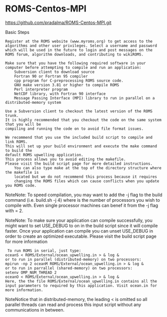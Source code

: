 # ROMS-Centos-MPI
https://github.com/pradalma/ROMS-Centos-MPI.git



Basic Steps

    Register at the ROMS website (www.myroms.org) to get access to the algorithms and other user privileges. Select a username and password which will be used in the future to login and post messages on the ROMS forum, algorithm downloads, and contributing to wikiROMS.

    Make sure that you have the following required software in your computer before attempting to compile and run an application:
        Subversion client to download source
        Fortran 90 or Fortran 95 compiler
        cpp program for C-preprocessing ROMS source code.
        GNU make version 3.81 or higher to compile ROMS
        Perl interpreter program
        NetCDF library, with Fortran 90 interface
        Message Passing Interface (MPI) library to run in parallel on a distributed-memory system

    Use a Subversion client to checkout the latest version of the ROMS trunk. 
    It is highly recommended that you checkout the code on the same system that you will be 
    compiling and running the code on to avoid file format issues.

    We recommend that you use the included build script to compile and link ROMS. 
    This will set up your build environment and execute the make command to build the 
    default ROMS upwelling application. 
    This process allows you to avoid editing the makefile.
    Please visit the build script page for more detailed instructions.
        You can also type make at the top of the directory structure where the makefile is 
        located but we do not recommend this process because it requires 
        changing the ROMS files which can cause conflicts when you update you ROMS code.


NoteNote: To speed compilation, you may want to add the -j <n> flag to the build command (i.e. build.sh -j 4) where <n> is the number of processors you wish to compile with. Even single processor machines can benef
it from the -j flag with <n> = 2.


NoteNote: To make sure your application can compile successfully, you might want to set USE_DEBUG to on in the build script since it will compile faster. Once your application can compile you can unset USE_DEBUG in order to create an optimized executable. Please visit the build script page for more information

     To run ROMS in serial, just type:
    oceanS < ROMS/External/ocean_upwelling.in > & log &
    or to run in parallel (distributed-memory) on two processors:
    mpirun -np 2 oceanM ROMS/External/ocean_upwelling.in > & log &
    or to run in parrallel (shared-memory) on two processors:
    setenv OMP_NUM_THREAD 2
    oceanO < ROMS/External/ocean_upwelling.in > & log &
    Here, the the file ROMS/External/ocean_upwelling.in contains all the input parameters to required by this application. Visit ocean.in for more information.

NoteNotice that in distributed-memory, the leading < is omitted so all parallel threads can read and process this input script without any communications in between. 






